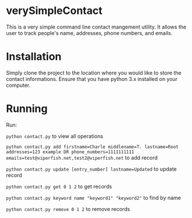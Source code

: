 # verySimpleContact
This is a very simple command line contact mangement utility. It allows the user to track people's name, addresses, phone numbers, and emails.

# Installation
Simply clone the project to the location where you would like to store the contact informations. Ensure that you have python 3.x installed on your computer.

# Running
Run:

`python contact.py` to view all operations  

`python contact.py add firstname=Charle middlename=T. lastname=Root addresses=123 example DR phone_numbers=1111111111 emails=test@viperfish.net,test2@viperfish.net` to add record  

`python contact.py update [entry_number] lastname=Updated` to update record  

`python contact.py get 0 1 2` to get records  

`python contact.py keyword name "keyword1" "keyword2"` to find by name  

`python contact.py remove 0 1 2` to remove records  
